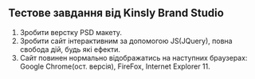Тестове завдання від Kinsly Brand Studio
---

1. Зробити верстку PSD макету.
2. Зробити сайт інтерактивним за допомогою JS(JQuery), повна свобода дій, будь які ефекти.
3. Сайт повинен нормально відображатись на наступних браузерах: Google Chrome(ост. версія), FireFox, Internet Explorer 11.
